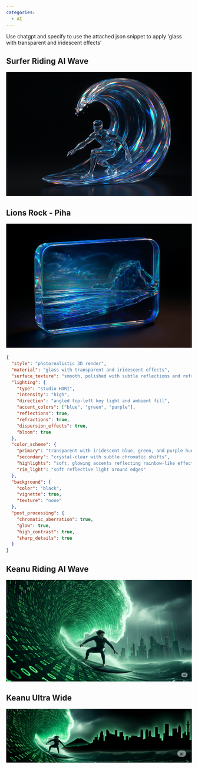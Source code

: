 ```yaml
---
categories:
  - AI
---
```


Use chatgpt and specify to use the attached json snippet to apply 'glass with transparent and iridescent effects'

## Surfer Riding AI Wave

![Surfer riding AI wave](/assets/posts/2025/AI-Surfer-Riding-AI-Wave.png)

## Lions Rock - Piha

![Piha Lion Rock](/assets/posts/2025/AI-Lion-Rock-Piha-Beach.png)

```json
{
  "style": "photorealistic 3D render",
  "material": "glass with transparent and iridescent effects",
  "surface_texture": "smooth, polished with subtle reflections and refractive effects",
  "lighting": {
    "type": "studio HDRI",
    "intensity": "high",
    "direction": "angled top-left key light and ambient fill",
    "accent_colors": ["blue", "green", "purple"],
    "reflections": true,
    "refractions": true,
    "dispersion_effects": true,
    "bloom": true
  },
  "color_scheme": {
    "primary": "transparent with iridescent blue, green, and purple hues",
    "secondary": "crystal-clear with subtle chromatic shifts",
    "highlights": "soft, glowing accents reflecting rainbow-like effects",
    "rim_light": "soft reflective light around edges"
  },
  "background": {
    "color": "black",
    "vignette": true,
    "texture": "none"
  },
  "post_processing": {
    "chromatic_aberration": true,
    "glow": true,
    "high_contrast": true,
    "sharp_details": true
  }
}
```

## Keanu Riding AI Wave

![Keanu Riding AI Wave](/assets/posts/2025/AI-Surfer-Keanu-RidingAIWave.png)

## Keanu Ultra Wide 

![Keanu Ultrawide](/assets/posts/2025/KeanuUltrawide.png)